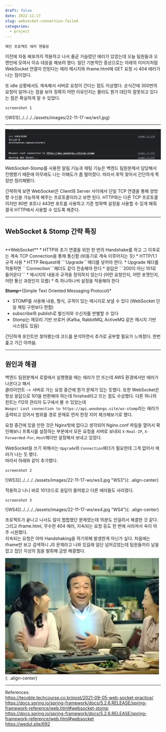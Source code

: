```yaml
---
draft: false
date: 2022-11-17
slug: websocket-connection-failed
categories:
  - project
---
```


    메인 프로젝트 에러 핸들링

이전에 자동 배포까지 적용하고 나서 줄곧 거슬렸던 에러가 있었는데 오늘 팀원들과 오랜만에 모여서 이슈 대응을 해보려 했다. 
일단 기본적인 증상으로는 아래의 이미지처럼 WebSocket 연결이 안된다는 에러 메시지와 iframe.html에 GET 요청 시 404 에러가 나는 점이었다.

또 idle 상황에서도 계속해서 서버로 요청이 간다는 점도 이상했다. 순식간에 300번의 요청이 일어나는 점을 보아 정확히 어떤 이유인지는
몰라도 뭔가 대단히 잘못되고 있다는 점은 확실하게 알 수 있었다.

<!-- more -->

``` markdown title="websocket 404"
screenshot 1
``` 
<div class="result" markdown>
![WS1](../../../../assets/images/22-11-17-ws/ws1.jpg)

---

![WS2](../../../../assets/images/22-11-17-ws/ws2.jpg)
</div>



WebSocket-Stomp를 사용한 알림 기능과 채팅 기능은 백엔드 팀원분께서 담당해서 진행했기 때문에 아무래도 나는 이해도가 좀 떨어졌다. 따라서
후딱 찾아서 간단하게 특징만 정리해봤다.

간략하게 보면 WebSocket은 Client와 Server 사이에서 단일 TCP 연결을 통해 양방향 수신을 가능하게 해주는 프로토콜이라고 보면 된다.
HTTP와는 다른 TCP 프로토콜 이지만 80번 포트나 443번 포트를 사용하고 기존 방화벽 설정을 사용할 수 있게 해줘 결국 HTTP에서 사용할 수 있도록 해준다.

---

## WebSocket & Stomp 간략 특징
<br>
**WebSocket**
* HTTP와 초기 연결을 위한 한 번의 Handshake를 하고 그 이후로는 계속 TCP Connection을 통해 통신함 (비동기로 계속 이루어지는 듯)
* HTTP/1.1 규격 사용
* HTTP Request에 ```Upgrade```헤더를 넣어야 한다.
* Upgrade 헤더를 적용하면 ```Connection```헤더도 같이 전송해야 한다
* 응답은 ```200이 아닌 101로 들어온다``` 
* 메시지의 내용과 규격을 정의하지 않는다 (어떤 요청인지, 어떤 포맷인지, 어떤 통신 과정인지 모름)
  * 즉 하나하나씩 설정을 적용해야 한다 <br>

**Stomp***(Simple Text Oriented Messaging Protocol)*
* STOMP를 사용해 내용, 형식, 규격이 있는 메시지로 보낼 수 있다 (WebSocket 단일 채팅 구현보다 편함)
* subscribe와 publish로 발신자와 수신자를 판별할 수 있다
* Stomp는 메모리 기반 브로커 (Kafka, RabbitMQ, ActiveMQ 같은 메시지 기반 시스템도 있음)

간단하게 포인트만 찾아봤는데 코드를 분석하면서 추가로 공부할 필요가 느껴졌다. 한번 훑고 가긴 아까움.

---

## 원인과 해결

백엔드 팀원분께서 로컬에서 실행했을 때는 에러가 안 뜨는데 AWS 환경에서만 에러가 나온다고 해서 <br>클라이언트 -> 서버로 가는 요청 중간에 뭔가 문제가 있는 듯했다. 
또한 WebSocket은 항상 응답으로 101을 반환해야 하는데 finished라고 뜨는 점도 수상했다. 다른 하나의 힌트는 f12의 관리자 도구에서 볼 수 있었는데 <br>
```Woops! Lost connection to https://api.woodongs.site/ws-stomp```라는 에러가 출력되고 있어서 범위를 경로 문제로 먼저 한정 지어 체크해보기로 했다. 

요청 중간에 있을 만한 것은 Nginx밖에 없다고 생각되어 Nginx.conf 파일을 열어서 확인해보니 프록시를 설정하는 부분에서 모든 요청을 서버로 보내되
```X-Real-IP```, ```X-Forwarded-For```, ```Host```헤더만 설정해서 보내고 있었다. 

WebSocket을 쓰기 위해서는 ```Upgrade```와 ```Connection```헤더가
필요한데 그게 없어서 에러가 나는 듯 했다. <br>따라서 아래와 같이 추가했다.

``` markdown title="websocket 404"
screenshot 2
``` 
<div class="result" markdown>
![WS3](../../../../assets/images/22-11-17-ws/ws3.jpg "WS3"){: .align-center}
</div>

적용하고 나니 바로 101코드로 응답이 들어왔고 다른 에러들도 사라졌다. 

``` markdown title="websocket 404"
screenshot 3
``` 
<div class="result" markdown>
![WS4](../../../../assets/images/22-11-17-ws/ws4.jpg "WS4"){: .align-center}
</div>


프로젝트가 끝나고 나서도 많이 찝찝했던 문제였는데 15분도 안걸려서 해결한 것 같다. <br>
그리고 iframe.html, 무수한 404 에러, 지속되는 요청 등도 한 번에 사라져서 속이 아주 시원했다. <br>
지속되는 요청은 아마 Handshaking을 하기위해 발생한게 아닌가 싶다. 처음에는 iframe만 보고 검색하니 JS 문제라고 나와 있길래 
일단 넘어갔었는데 팀원들끼리 날을 잡고 집단 지성의 힘을 발휘해 금방 해결했다.  

![WS5](../../../../assets/images/22-11-17-ws/ws5.jpg "WS5"){: .align-center}


---



References:<br>
https://tecoble.techcourse.co.kr/post/2021-09-05-web-socket-practice/ <br>
https://docs.spring.io/spring-framework/docs/5.2.6.RELEASE/spring-framework-reference/web.html#websocket-stomp <br>
https://docs.spring.io/spring-framework/docs/5.2.6.RELEASE/spring-framework-reference/web.html#websocket <br>
https://wedul.site/692